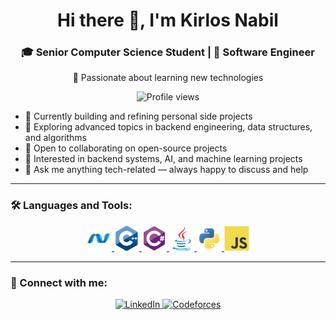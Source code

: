<h1 align="center">Hi there 👋, I'm Kirlos Nabil</h1>
<h3 align="center">🎓 Senior Computer Science Student | 🧠 Software Engineer</h3>
<p align="center">🚀 Passionate about learning new technologies</p>

<p align="center">
  <img src="https://komarev.com/ghpvc/?username=KirlosNabil&label=Profile%20views&color=0e75b6&style=flat" alt="Profile views" />
</p>

- 🔭 Currently building and refining personal side projects  
- 🌱 Exploring advanced topics in backend engineering, data structures, and algorithms  
- 👯 Open to collaborating on open-source projects  
- 🤝 Interested in backend systems, AI, and machine learning projects  
- 💬 Ask me anything tech-related — always happy to discuss and help  

---

### 🛠️ Languages and Tools:

<p align="center">
  <a href="https://learn.microsoft.com/en-us/dotnet/core/" target="_blank">
    <img src="https://raw.githubusercontent.com/devicons/devicon/master/icons/dot-net/dot-net-original.svg" alt=".NET" width="40" height="40"/>
  </a>
  <a href="https://www.w3schools.com/cpp/" target="_blank">
    <img src="https://raw.githubusercontent.com/devicons/devicon/master/icons/cplusplus/cplusplus-original.svg" alt="C++" width="40" height="40"/>
  </a>
  <a href="https://learn.microsoft.com/en-us/dotnet/csharp/" target="_blank">
    <img src="https://raw.githubusercontent.com/devicons/devicon/master/icons/csharp/csharp-original.svg" alt="C#" width="40" height="40"/>
  </a>
  <a href="https://www.java.com/" target="_blank">
    <img src="https://raw.githubusercontent.com/devicons/devicon/master/icons/java/java-original.svg" alt="Java" width="40" height="40"/>
  </a>
  <a href="https://www.python.org/" target="_blank">
    <img src="https://raw.githubusercontent.com/devicons/devicon/master/icons/python/python-original.svg" alt="Python" width="40" height="40"/>
  </a>
  <a href="https://developer.mozilla.org/en-US/docs/Web/JavaScript" target="_blank">
    <img src="https://raw.githubusercontent.com/devicons/devicon/master/icons/javascript/javascript-original.svg" alt="JavaScript" width="40" height="40"/>
  </a>
</p>

---

### 🤝 Connect with me:

<p align="center">
  <a href="https://www.linkedin.com/in/kirlos-nabil-b4b44422b/" target="_blank">
    <img src="https://img.shields.io/badge/LinkedIn-blue?logo=linkedin&style=for-the-badge" alt="LinkedIn"/>
  </a>
  <a href="https://codeforces.com/profile/Kirlos_Nabil" target="_blank">
    <img src="https://img.shields.io/badge/Codeforces-orange?logo=codeforces&style=for-the-badge" alt="Codeforces"/>
  </a>
</p>
